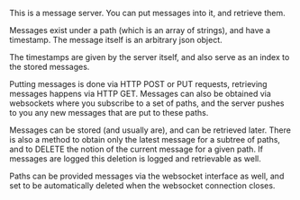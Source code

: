 This is a message server. You can put messages into it, and retrieve them.

Messages exist under a path (which is an array of strings), and have a timestamp.
The message itself is an arbitrary json object.

The timestamps are given by the server itself, and also serve as an index to
the stored messages.

Putting messages is done via HTTP POST or PUT requests, retrieving messages
happens via HTTP GET. Messages can also be obtained via websockets where
you subscribe to a set of paths, and the server pushes to you any new
messages that are put to these paths.

Messages can be stored (and usually are), and can be retrieved later.
There is also a method to obtain only the latest message for a subtree
of paths, and to DELETE the notion of the current message for a given
path. If messages are logged this deletion is logged and retrievable
as well.

Paths can be provided messages via the websocket interface as well,
and set to be automatically deleted when the websocket connection closes.
